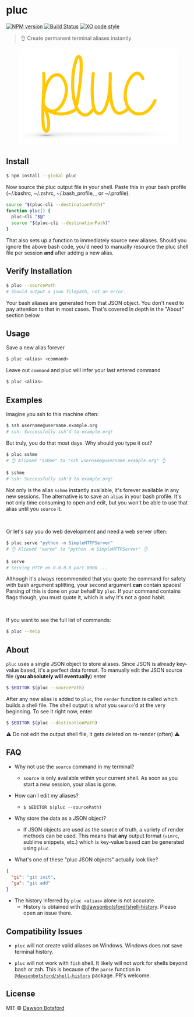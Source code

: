 # pluc
[![NPM version][npm-image]][npm-url] [![Build Status][travis-image]][travis-url] [![XO code style][xo-image]][xo-url]

> :ok_hand: Create permanent terminal aliases instantly

<p align="center">
  <img src="./media/logo.png" alt="logo"/>
</p>

## Install

```sh
$ npm install --global pluc
```

Now source the pluc output file in your shell. Paste this in your bash profile (~/.bashrc, ~/.zshrc, ~/.bash_profile, , or ~/.profile).

```sh
source "$(pluc-cli --destinationPath)"
function pluc() {
  pluc-cli "$@"
  source "$(pluc-cli --destinationPath)"
}
```

That also sets up a function to immediately source new aliases. Should you ignore the above bash code, you'd need to manually resource the pluc shell file per session **and** after adding a new alias.

## Verify Installation

```sh
$ pluc --sourcePath
# Should output a json filepath, not an error.
```

Your bash aliases are generated from that JSON object. You don't need to pay attention to that in most cases. That's covered in depth in the "About" section below.

## Usage

Save a new alias forever

```sh
$ pluc <alias> <command>
```

Leave out `command` and pluc will infer your last entered command

```sh
$ pluc <alias>
```

## Examples

Imagine you ssh to this machine often:

```sh
$ ssh username@username.example.org
# ssh: Successfully ssh'd to example.org!
```

But truly, you do that most days. Why should you type it out?

```sh
$ pluc sshme
# 👌 Aliased "sshme" to "ssh username@username.example.org" 👌

$ sshme
# ssh: Successfully ssh'd to example.org!
```

Not only is the alias `sshme` instantly available, it's forever available in any new sessions. The alternative is to save an `alias` in your bash profile. It's not only time consuming to open and edit, but you won't be able to use that alias until you `source` it.

<br/>

Or let's say you do web development and need a web server often:

```sh
$ pluc serve "python -m SimpleHTTPServer"
# 👌 Aliased "serve" to "python -m SimpleHTTPServer" 👌

$ serve
# Serving HTTP on 0.0.0.0 port 8000 ...
```

Although it's always recommended that you quote the command for safety with bash argument splitting, your second argument **can** contain spaces! Parsing of this is done on your behalf by `pluc`. If your command contains flags though, you must quote it, which is why it's not a good habit.

<br/>

If you want to see the full list of commands:

```sh
$ pluc --help
```

## About

`pluc` uses a single JSON object to store aliases. Since JSON is already key-value based, it's a perfect data format. To manually edit the JSON source file (**you absolutely will eventually**) enter

```sh
$ $EDITOR $(pluc --sourcePath)
```

After any new alias is added to `pluc`, the `render` function is called which builds a shell file. The shell output is what you `source`'d at the very beginning. To see it right now, enter

```sh
$ $EDITOR $(pluc --destinationPath)
```

:warning: Do not edit the output shell file, it gets deleted on re-render (often) :warning:


## FAQ

* Why not use the `source` command in my terminal?
  * `source` is only available within your current shell. As soon as you start a new session, your alias is gone.

* How can I edit my aliases?
  * `$ $EDITOR $(pluc --sourcePath)`


* Why store the data as a JSON object?
  * If JSON objects are used as the source of truth, a variety of render methods can be used. This means that **any** output format (`vimrc`, sublime snippets, etc.) which is key-value based can be generated using `pluc`.

* What's one of these "pluc JSON objects" actually look like?

```json
{
  "gi": "git init",
  "ga": "git add"
}
```

* The history inferred by `pluc <alias>` alone is not accurate.
  * History is obtained with [@dawsonbotsford/shell-history](https://github.com/dawsonbotsford/shell-history). Please open an issue there.

<!-- * How can I add a new render method?
  1. Create and test a render function as a standalone module. (Fork [build-shell-fn](https://github.com/dawsonbotsford/build-shell-fn))
  2. Add a transpile method in [index.js](./src/index.js). (Copy `transpileJSON()`)
  3. Add a flag for render function within [cli.js](./src/cli.js)
  4. Document the new render method in the `--help` in `src/cli.js`
  5. PR!
 -->
## Compatibility Issues

* `pluc` will not create valid aliases on Windows. Windows does not save terminal history.

* `pluc` will not work with `fish` shell. It likely will not work for shells beyond bash or zsh. This is because of the `parse` function in [`@dawsonbotsford/shell-history`](https:///github.com/dawsonbotsford/shell-history) package. PR's welcome.

## License

MIT © [Dawson Botsford](http://dawsonbotsford.com)

[npm-image]: https://badge.fury.io/js/pluc.svg
[npm-url]: https://npmjs.org/package/pluc
[travis-image]: https://travis-ci.org/dawsonbotsford/pluc.svg?branch=master
[travis-url]: https://travis-ci.org/dawsonbotsford/pluc
[xo-image]: https://img.shields.io/badge/code_style-XO-5ed9c7.svg
[xo-url]: https://github.com/sindresorhus/xo

